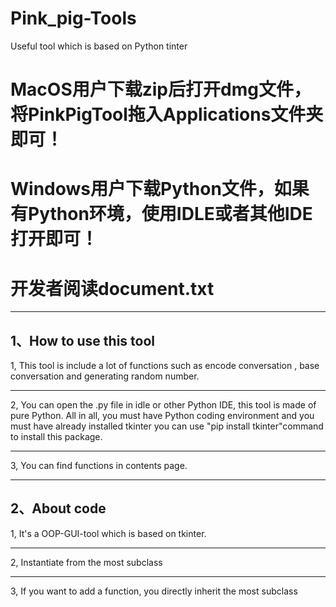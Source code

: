 # Pink_pig-Tools
Useful tool which is based on Python tinter

# MacOS用户下载zip后打开dmg文件，将PinkPigTool拖入Applications文件夹即可！
# Windows用户下载Python文件，如果有Python环境，使用IDLE或者其他IDE打开即可！
# 开发者阅读document.txt
---

## 1、How to use this tool


1, This tool is include a lot of functions such as encode conversation , base conversation and generating random number. 

---
2, You can open the .py file in idle or other Python IDE, this tool is made of pure Python. All in all, you must have Python coding environment and you must have already installed tkinter
you can use "pip install tkinter"command to install this package.

---

3, You can find functions in contents page.


---

## 2、About code


1, It's a OOP-GUI-tool which is based on tkinter.

---

2, Instantiate from the most subclass

---

3, If you want to add a function, you directly inherit the most subclass
